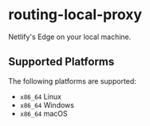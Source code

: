 # routing-local-proxy

Netlify's Edge on your local machine.

## Supported Platforms

The following platforms are supported:

  * `x86_64` Linux
  * `x86_64` Windows
  * `x86_64` macOS
